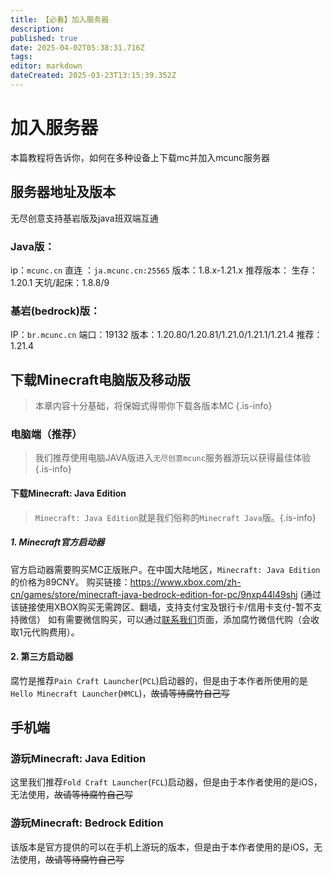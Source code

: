 ```yaml
---
title: 【必看】加入服务器
description: 
published: true
date: 2025-04-02T05:38:31.716Z
tags: 
editor: markdown
dateCreated: 2025-03-23T13:15:39.352Z
---
```


# 加入服务器

本篇教程将告诉你，如何在多种设备上下载mc并加入mcunc服务器 

## 服务器地址及版本
无尽创意支持基岩版及java班双端互通
### Java版：
ip：`mcunc.cn` 直连 ：`ja.mcunc.cn:25565`
版本：1.8.x-1.21.x
推荐版本：
生存：1.20.1
天坑/起床：1.8.8/9

### 基岩(bedrock)版：
IP：`br.mcunc.cn`
端口：19132
版本：1.20.80/1.20.81/1.21.0/1.21.1/1.21.4
推荐：1.21.4

## 下载Minecraft电脑版及移动版
> 本章内容十分基础，将保姆式得带你下载各版本MC
{.is-info}


### 电脑端（推荐）
> 我们推荐使用电脑JAVA版进入`无尽创意mcunc`服务器游玩以获得最佳体验
{.is-info}


#### 下载Minecraft: Java Edition

> `Minecraft: Java Edition`就是我们俗称的`Minecraft Java`版。{.is-info}

##### 1. Minecraft官方启动器

官方启动器需要购买MC正版账户。在中国大陆地区，`Minecraft: Java Edition`的价格为89CNY。
购买链接：<https://www.xbox.com/zh-cn/games/store/minecraft-java-bedrock-edition-for-pc/9nxp44l49shj>
(通过该链接使用XBOX购买无需跨区、翻墙，支持支付宝及银行卡/信用卡支付-暂不支持微信）
如有需要微信购买，可以通过[联系我们](../联系我们)页面，添加腐竹微信代购（会收取1元代购费用）。

#### 2. 第三方启动器

腐竹是推荐`Pain Craft Launcher`(`PCL`)启动器的，但是由于本作者所使用的是`Hello Minecraft Launcher`(`HMCL`)，~~故请等待腐竹自己写~~

## 手机端

### 游玩Minecraft: Java Edition

这里我们推荐`Fold Craft Launcher`(`FCL`)启动器，但是由于本作者使用的是iOS，无法使用，~~故请等待腐竹自己写~~

### 游玩Minecraft: Bedrock Edition

该版本是官方提供的可以在手机上游玩的版本，但是由于本作者使用的是iOS，无法使用，~~故请等待腐竹自己写~~


